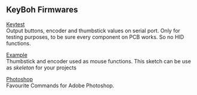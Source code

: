 ## KeyBoh Firmwares

[Keytest](./keytest)  
Output buttons, encoder and thumbstick values on serial port. Only for testing purposes, to be sure every component on PCB works. So no HID functions.

[Example](./example)  
Thumbstick and encoder used as mouse functions. This sketch can be use as _skeleton_ for your projects

[Photoshop](./photoshop)  
Favourite Commands for Adobe Photoshop.